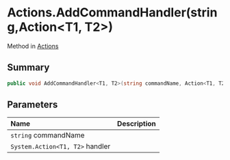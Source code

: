 # Actions.AddCommandHandler(string,Action<T1, T2>)

Method in [Actions](/docs/api/csharp/yarn.unity.actions.md)

## Summary



```csharp
public void AddCommandHandler<T1, T2>(string commandName, Action<T1, T2> handler);
```

## Parameters

|Name|Description|
|:---|:---|
|`string` commandName||
|`System.Action<T1, T2>` handler||


